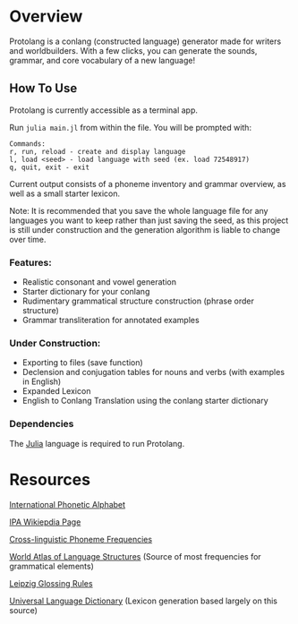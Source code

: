 # Overview

Protolang is a conlang (constructed language) generator made for writers and worldbuilders. With a few clicks, you can generate the sounds, grammar, and core vocabulary of a new language! 

## How To Use

Protolang is currently accessible as a terminal app. 

Run `julia main.jl` from within the file. You will be prompted with:
```
Commands:
r, run, reload - create and display language
l, load <seed> - load language with seed (ex. load 72548917)
q, quit, exit - exit
```

Current output consists of a phoneme inventory and grammar overview, as well as a small starter lexicon. 

Note: It is recommended that you save the whole language file for any languages you want to keep rather than just saving the seed, as this project is still under construction and the generation algorithm is liable to change over time.

### Features:

- Realistic consonant and vowel generation
- Starter dictionary for your conlang
- Rudimentary grammatical structure construction (phrase order structure)
- Grammar transliteration for annotated examples

### Under Construction:

- Exporting to files (save function)
- Declension and conjugation tables for nouns and verbs (with examples in English)
- Expanded Lexicon
- English to Conlang Translation using the conlang starter dictionary

### Dependencies

 The [Julia](https://julialang.org/) language is required to run Protolang.

# Resources
[International Phonetic Alphabet](https://www.internationalphoneticassociation.org/sites/default/files/IPA_Kiel_2015.pdf)

[IPA Wikiepdia Page](https://en.wikipedia.org/wiki/International_Phonetic_Alphabet)

[Cross-linguistic Phoneme Frequencies](https://phoible.org/parameters)

[World Atlas of Language Structures](https://wals.info) (Source of most frequencies for grammatical elements)

[Leipzig Glossing Rules](https://www.eva.mpg.de/lingua/resources/glossing-rules.php)

[Universal Language Dictionary](https://www.frathwiki.com/Universal_Language_Dictionary) (Lexicon generation based largely on this source)

